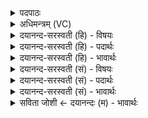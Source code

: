 <details><summary>पदपाठः</summary>

बृ॒हन्। इत्। इ॒ध्मः। ए॒षा॒म्। भूरि॑। श॒स्तम्। पृ॒थुः। स्वरुः॑। येषा॑म्। इन्द्रः॑। युवा॑। सखा॑। २४।
</details>

<details><summary>अधिमन्त्रम् (VC)</summary>

- इन्द्रो देवता
- त्रिशोक ऋषिः
- निचृद्गायत्री
- षड्जः
</details>

<details><summary>दयानन्द-सरस्वती (हि) - विषयः</summary>

मनुष्य परमेश्वर को ही मित्र करे, इस विषय को अगले मन्त्र में कहा है ॥
</details>

<details><summary>दयानन्द-सरस्वती (हि) - पदार्थः</summary>

पदार्थान्वयभाषाः -  (येषाम्) जिनका (इध्मः) तेजस्वी (पृथुः) विस्तारयुक्त (स्वरुः) प्रतापी (युवा) ज्वान (बृहन्) महान् (इन्द्रः) उत्तम ऐश्वर्यवाला परमात्मा (सखा) मित्र है, (एषाम्) उन (इत्) ही का (भूरि) बहुत (शस्तम्) स्तुति के योग्य कर्म होता है ॥२४ ॥
</details>

<details><summary>दयानन्द-सरस्वती (हि) - भावार्थः</summary>

भावार्थभाषाः -  इस मन्त्र में वाचकलुप्तोपमालङ्कार है। जिसका उत्तम परमेश्वर मित्र होवे, वह जैसे इस ब्रह्माण्ड में सूर्य्य प्रतापवाला है, वैसे प्रतापयुक्त हो ॥२४ ॥
</details>

<details><summary>दयानन्द-सरस्वती (सं) - विषयः</summary>

मनुष्यः परमेश्वरमेव मित्रं कुर्यादित्याह ॥
</details>

<details><summary>दयानन्द-सरस्वती (सं) - पदार्थः</summary>

पदार्थान्वयभाषाः -   येषामिध्मः पृथुः स्वरुर्युवा बृहन्निन्द्रः सखाऽस्त्येषामिद् भूरि शस्तं भवति ॥२४ ॥
</details>

<details><summary>दयानन्द-सरस्वती (सं) - भावार्थः</summary>

भावार्थभाषाः -  अत्र वाचकलुप्तोपमालङ्कारः। यस्योत्तमः परमेश्वरः सखा भवेत्, स यथाऽस्मिन् ब्रह्माण्डे सूर्य्यः प्रतापयुक्तोऽस्ति, तथा प्रतापयुक्तः स्यात् ॥२४ ॥
</details>

<details><summary>सविता जोशी ← दयानन्दः (म) - भावार्थः</summary>

भावार्थभाषाः -  या मंत्रात वाचकलुप्तोपमालंकार आहे. परमेश्वर ज्याचा उत्तम मित्र असेल तो जणू या ब्रह्मांडातील तेजस्वी सूर्याप्रमाणे असतो. म्हणून सर्वांनी तसे बनावे.
</details>